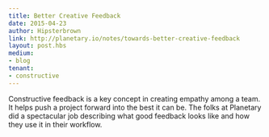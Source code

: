 ```yaml
---
title: Better Creative Feedback
date: 2015-04-23
author: Hipsterbrown
link: http://planetary.io/notes/towards-better-creative-feedback
layout: post.hbs
medium:
- blog
tenant:
- constructive
---
```


Constructive feedback is a key concept in creating empathy among a team. It helps push a project forward into the best it can be. The folks at Planetary did a spectacular job describing what good feedback looks like and how they use it in their workflow.
